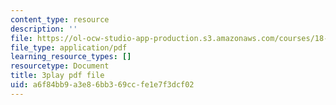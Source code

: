 ```yaml
---
content_type: resource
description: ''
file: https://ol-ocw-studio-app-production.s3.amazonaws.com/courses/18-01sc-single-variable-calculus-fall-2010/a6f84bb9a3e86bb369ccfe1e7f3dcf02_5q_3FDOkVRQ.pdf
file_type: application/pdf
learning_resource_types: []
resourcetype: Document
title: 3play pdf file
uid: a6f84bb9-a3e8-6bb3-69cc-fe1e7f3dcf02
---
```


